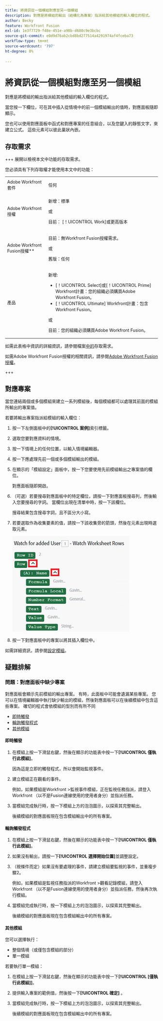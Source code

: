```yaml
---
title: 將資訊從一個模組對應至另一個模組
description: 對應是將模組的輸出（結構化為專案）指派給其他模組的輸入欄位的程式。
author: Becky
feature: Workfront Fusion
exl-id: 1e3f7729-f48e-451e-a90b-d680c9e3bcbc
source-git-commit: e0d9d76ab2cbd8bd277514a4291974af4fceba73
workflow-type: tm+mt
source-wordcount: '797'
ht-degree: 0%

---
```


# 將資訊從一個模組對應至另一個模組

對應是將模組的輸出指派給其他模組的輸入欄位的程式。

當您按一下欄位，可在其中插入從情境中的前一個模組輸出的值時，對應面板隨即顯示。

您也可以使用對應面板中函式和對應專案的任意組合，以及您鍵入的靜態文字，來建立公式。 這些元素可以彼此巢狀內嵌。

## 存取需求

+++ 展開以檢視本文中功能的存取需求。

您必須具有下列存取權才能使用本文中的功能：

<table style="table-layout:auto">
 <col> 
 <col> 
 <tbody> 
  <tr> 
   <td role="rowheader">Adobe Workfront套件</td> 
   <td> <p>任何</p> </td> 
  </tr> 
  <tr data-mc-conditions=""> 
   <td role="rowheader">Adobe Workfront授權</td> 
   <td> <p>新增：標準</p><p>或</p><p>目前： [！UICONTROL Work]或更高版本</p> </td> 
  </tr> 
  <tr> 
   <td role="rowheader">Adobe Workfront Fusion授權**</td> 
   <td>
   <p>目前：無Workfront Fusion授權需求。</p>
   <p>或</p>
   <p>舊版：任何 </p>
   </td> 
  </tr> 
  <tr> 
   <td role="rowheader">產品</td> 
   <td>
   <p>新增:</p> <ul><li>[！UICONTROL Select]或[！UICONTROL Prime] Workfront計畫：您的組織必須購買Adobe Workfront Fusion。</li><li>[！UICONTROL Ultimate] Workfront計畫：包含Workfront Fusion。</li></ul>
   <p>或</p>
   <p>目前：您的組織必須購買Adobe Workfront Fusion。</p>
   </td> 
  </tr>
 </tbody> 
</table>

如需此表格中資訊的詳細資訊，請參閱檔案[中的](/help/workfront-fusion/references/licenses-and-roles/access-level-requirements-in-documentation.md)存取需求。

如需Adobe Workfront Fusion授權的相關資訊，請參閱[Adobe Workfront Fusion授權](/help/workfront-fusion/set-up-and-manage-workfront-fusion/licensing-operations-overview/license-automation-vs-integration.md)。

+++

## 對應專案

當您連結兩個或多個模組來建立一系列模組後，每個模組都可以處理其前面的模組所輸出的專案值。

若要將輸出專案指派給模組的輸入欄位：

1. 按一下左側面板中的&#x200B;**[!UICONTROL 案例]**&#x200B;索引標籤。
1. 選取您要對應資料的情境。
1. 按一下情境上的任何位置，以輸入情境編輯器。
1. 按一下應處理先前一個或多個模組輸出的模組。
1. 在顯示的「模組設定」面板中，按一下您要使用先前模組輸出之專案值的欄位。

   對應面板隨即開啟。

1. （可選）若要搜尋對應面板中的特定欄位，請按一下對應面板搜尋列，然後輸入您要搜尋的字詞。 當欄位出現在清單中時，按一下該欄位。

   搜尋結果包含搜尋字詞，且不區分大小寫。
1. 若要選取作為收集要素的值，請按一下該收集旁的箭頭，然後在元素出現時選取元素。

   ![集合專案](assets/collection-dropdown.png)

1. 按一下對應面板中的專案以將其插入欄位中。

如需詳細資訊，請參閱[設定模組](/help/workfront-fusion/create-scenarios/add-modules/configure-a-modules-settings.md)。


## 疑難排解

### 問題：對應面板中缺少專案

對應面板會顯示先前模組的輸出專案。 有時，此面板中可能會遺漏某些專案。 您可以在情境編輯器中執行缺少輸出的模組，然後對應面板可以在後續模組中包含這些專案。 確切的程式會依模組的型別而有所不同

* [即時觸發](#instant-trigger)
* [輪詢觸發程式](#polling-trigger)
* [其他模組](#other-modules)

#### 即時觸發

1. 在模組上按一下滑鼠右鍵，然後在顯示的功能表中按一下&#x200B;**[!UICONTROL 僅執行此模組]**。

   因為這是立即的觸發程式，所以會開始監視事件。

1. 建立模組正在觀看的事件。

   例如，如果模組是Workfront >監視事件模組，正在監視任務指派，請登入Workfront （以不是Fusion連線使用的使用者身分）並指派任務。

1. 當模組完成執行時，按一下模組上方的泡泡圖示，以探索其完整輸出。

   後續模組的對應面板現在包含模組輸出中的所有專案。

#### 輪詢觸發程式

1. 在模組上按一下滑鼠右鍵，然後在顯示的功能表中按一下&#x200B;**[!UICONTROL 僅執行此模組]**。
1. 如果沒有輸出，請按一下&#x200B;**[!UICONTROL 選擇開始位置]**&#x200B;並調整設定。
1. （視條件而定）如果沒有要處理的事件，請建立模組要監視的事件，並重複步驟2。

   例如，如果模組是監視任務指派的Workfront >觀看記錄模組，請登入Workfront （以不是Fusion連線使用的使用者身分）並指派任務，然後再次執行模組。

1. 當模組完成執行時，按一下模組上方的泡泡圖示，以探索其完整輸出。

   後續模組的對應面板現在包含模組輸出中的所有專案。

#### 其他模組

您可以選擇執行：

* 整個情境（或僅包含模組的部分）
* 單一模組

若要執行單一模組：

1. 在模組上按一下滑鼠右鍵，然後在顯示的功能表中按一下&#x200B;**[!UICONTROL [僅執行此模組]]**。
1. 提供輸入專案的範例值，然後按一下&#x200B;**[!UICONTROL 確定]** 。
1. 當模組完成執行時，按一下模組上方的泡泡圖示，以探索其完整輸出。

   後續模組的對應面板現在包含模組輸出中的所有專案。
